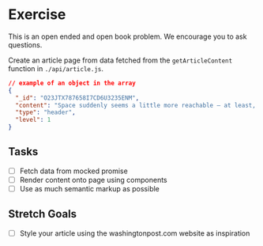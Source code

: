 # Exercise

This is an open ended and open book problem. We encourage you to ask questions.

Create an article page from data fetched from the `getArticleContent` function in `./api/article.js`.

```json
// example of an object in the array
{
  "_id": "O23JTX787658I7CD6U3235ENM",
  "content": "Space suddenly seems a little more reachable — at least, for those who have cash to burn.",
  "type": "header",
  "level": 1
}
```

## Tasks

- [ ] Fetch data from mocked promise
- [ ] Render content onto page using components
- [ ] Use as much semantic markup as possible

## Stretch Goals

- [ ] Style your article using the washingtonpost.com website as inspiration
